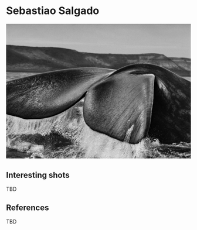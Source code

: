 
# Sebastiao Salgado

[![01](photos/sebastiao-salgado-01.jpg)](photos/sebastiao-salgado-01.jpg)

## Interesting shots

TBD

## References

TBD
